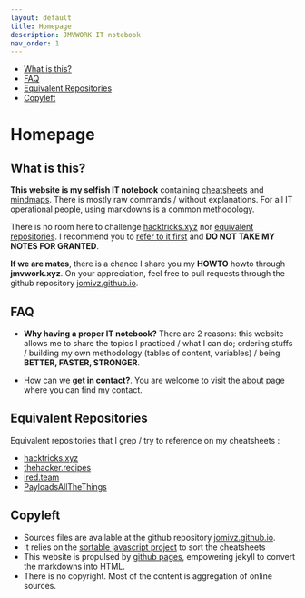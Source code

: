 ```yaml
---
layout: default
title: Homepage
description: JMVWORK IT notebook
nav_order: 1
---
```

<!-- vscode-markdown-toc -->
* [What is this?](#Whatisthis)
* [FAQ](#FAQ)
* [Equivalent Repositories](#EquivalentRepositories)
* [Copyleft](#Copyleft)

<!-- vscode-markdown-toc-config
	numbering=true
	autoSave=true
	/vscode-markdown-toc-config -->
<!-- /vscode-markdown-toc -->

# Homepage

##  <a name='Whatisthis'></a>What is this?


**This website is my selfish IT notebook** containing [cheatsheets](/cheatsheets) and [mindmaps](/mindmaps).
There is mostly raw commands / without explanations. For all IT operational people, using markdowns is a common methodology. 

There is no room here to challenge [hacktricks.xyz](https://book.hacktricks.xyz) nor [equivalent repositories](#equivalentrepositories).
I recommend you to [refer to it first](#equivalentrepositories) and **DO NOT TAKE MY NOTES FOR GRANTED**.

**If we are mates**, there is a chance I share you my **HOWTO** howto through **jmvwork.xyz**.
On your appreciation, feel free to pull requests through the github repository [jomivz.github.io](https://github.com/jomivz/jomivz.github.io).


##  <a name='FAQ'></a>FAQ


* **Why having a proper IT notebook?** 
There are 2 reasons: this website allows me to share the topics I practiced / what I can do;
ordering stuffs / building my own methodology (tables of content, variables) / being **BETTER, FASTER, STRONGER**.

* How can we **get in contact?**. 
You are welcome to visit the [about](/about/) page where you can find my contact.  


##  <a name='EquivalentRepositories'></a>Equivalent Repositories


Equivalent repositories that I grep / try to reference on my cheatsheets : 
* [hacktricks.xyz](https://book.hacktricks.xyz)
* [thehacker.recipes](https://www.thehacker.recipes)
* [ired.team](https://ired.team) 
* [PayloadsAllTheThings](https://github.com/swisskyrepo/PayloadsAllTheThings)


##  <a name='Copyleft'></a>Copyleft


* Sources files are available at the github repository [jomivz.github.io](https://github.com/jomivz/jomivz.github.io). 
* It relies on the [sortable javascript project](https://githubhelp.com/tofsjonas/sortable) to sort the cheatsheets
* This website is propulsed by [github pages](https://pages.github.com/), empowering jekyll to convert the markdowns into HTML.
* There is no copyright. Most of the content is aggregation of online sources. 